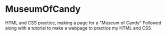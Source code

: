 # MuseumOfCandy
HTML and CSS practice, making a page for a "Museum of Candy"
Followed along with a tutorial to make a webpage to practice my HTML and CSS
